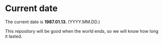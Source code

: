 # Current date

The current date is **1987.01.13.** (YYYY.MM.DD.)

This repository will be good when the world ends, so we will know how long it lasted.